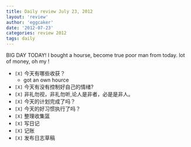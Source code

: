 ```yaml
---
title: Daily review July 23, 2012 
layout: 'review'
author: 'eggcaker'
date: '2012-07-23'
categories: review 2012
tags: daily
---
```



BIG DAY TODAY! I bought a hourse, become true poor man from today. lot of
money, oh my !

  * `[X]` 今天有哪些收获？ 
    * got an own hource 
  * `[X]` 今天有没有控制好自己的情绪? 
  * `[X]` 非礼勿视，非礼勿听,论人是非者，必是是非人。 
  * `[X]` 今天的计划完成了吗？ 
  * `[X]` 今天的好习惯执行了吗？ 
  * `[X]` 整理收集篮 
  * `[X]` 写日记 
  * `[X]` 记账 
  * `[X]` 发布日志草稿 

